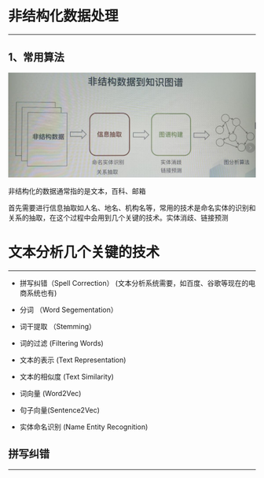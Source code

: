 # 非结构化数据处理

---

## 1、常用算法

![](/assets/kar19.png)

非结构化的数据通常指的是文本，百科、邮箱

首先需要进行信息抽取如人名、地名、机构名等，常用的技术是命名实体的识别和关系的抽取，在这个过程中会用到几个关键的技术。实体消歧、链接预测



# 文本分析几个关键的技术

---

* 拼写纠错（Spell Correction） \(文本分析系统需要，如百度、谷歌等现在的电商系统也有\)

* 分词 （Word Segementation）

* 词干提取 （Stemming）

* 词的过滤 \(Filtering Words\)

* 文本的表示 \(Text Representation\)

* 文本的相似度 \(Text Similarity\)

* 词向量 \(Word2Vec\)

* 句子向量\(Sentence2Vec\)

* 实体命名识别 \(Name Entity Recognition\)



## 拼写纠错

---






